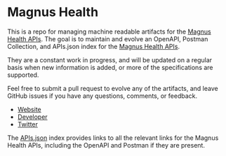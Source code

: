 # Magnus HealthThis is a repo for managing machine readable artifacts for the [Magnus Health APIs](http://magnushealth.com). The goal is to maintain and evolve an OpenAPI, Postman Collection, and APIs.json index for the [Magnus Health APIs](http://magnushealth.com).They are a constant work in progress, and will be updated on a regular basis when new information is added, or more of the specifications are supported.Feel free to submit a pull request to evolve any of the artifacts, and leave GitHub issues if you have any questions, comments, or feedback.- [Website](http://magnushealth.com)- [Developer](http://magnushealth.com)- [Twitter](https://twitter.com/magnushealth)The [APIs.json](https://github.com/api-evangelist/magnus-health/blob/master/apis.json) index provides links to all the relevant links for the Magnus Health APIs, including the OpenAPI and Postman if they are present.